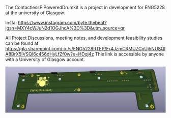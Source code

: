 The ContactlessPiPoweredDrumkit is a project in development for ENG5228 at the university of Glasgow.

Insta: https://www.instagram.com/byte.thebeat?igsh=MXY4cWJuN2d1OGJhcA%3D%3D&utm_source=qr

All Project Discussions, meeting notes, and development feasibility studies can be found at https://gla.sharepoint.com/:o:/s/ENG5228RTEP/Er4JzmCRMUZCnUjhNUSQIA8BrX5IVSQI6c456dHyLfZf0w?e=HDqj4z
This link is accessible by anyone with a University of Glasgow account.

<img src="./docs/ByteThisBeat.jpg" alt="Alt text" title="(byte)this.beat; PCB">
